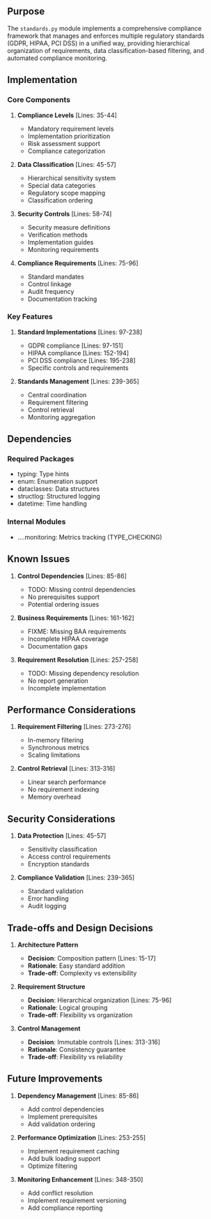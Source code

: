 ## Purpose

The `standards.py` module implements a comprehensive compliance framework that manages and enforces multiple regulatory standards (GDPR, HIPAA, PCI DSS) in a unified way, providing hierarchical organization of requirements, data classification-based filtering, and automated compliance monitoring.

## Implementation

### Core Components

1. **Compliance Levels** [Lines: 35-44]

   - Mandatory requirement levels
   - Implementation prioritization
   - Risk assessment support
   - Compliance categorization

2. **Data Classification** [Lines: 45-57]

   - Hierarchical sensitivity system
   - Special data categories
   - Regulatory scope mapping
   - Classification ordering

3. **Security Controls** [Lines: 58-74]

   - Security measure definitions
   - Verification methods
   - Implementation guides
   - Monitoring requirements

4. **Compliance Requirements** [Lines: 75-96]
   - Standard mandates
   - Control linkage
   - Audit frequency
   - Documentation tracking

### Key Features

1. **Standard Implementations** [Lines: 97-238]

   - GDPR compliance [Lines: 97-151]
   - HIPAA compliance [Lines: 152-194]
   - PCI DSS compliance [Lines: 195-238]
   - Specific controls and requirements

2. **Standards Management** [Lines: 239-365]
   - Central coordination
   - Requirement filtering
   - Control retrieval
   - Monitoring aggregation

## Dependencies

### Required Packages

- typing: Type hints
- enum: Enumeration support
- dataclasses: Data structures
- structlog: Structured logging
- datetime: Time handling

### Internal Modules

- ....monitoring: Metrics tracking (TYPE_CHECKING)

## Known Issues

1. **Control Dependencies** [Lines: 85-86]

   - TODO: Missing control dependencies
   - No prerequisites support
   - Potential ordering issues

2. **Business Requirements** [Lines: 161-162]

   - FIXME: Missing BAA requirements
   - Incomplete HIPAA coverage
   - Documentation gaps

3. **Requirement Resolution** [Lines: 257-258]
   - TODO: Missing dependency resolution
   - No report generation
   - Incomplete implementation

## Performance Considerations

1. **Requirement Filtering** [Lines: 273-276]

   - In-memory filtering
   - Synchronous metrics
   - Scaling limitations

2. **Control Retrieval** [Lines: 313-316]
   - Linear search performance
   - No requirement indexing
   - Memory overhead

## Security Considerations

1. **Data Protection** [Lines: 45-57]

   - Sensitivity classification
   - Access control requirements
   - Encryption standards

2. **Compliance Validation** [Lines: 239-365]
   - Standard validation
   - Error handling
   - Audit logging

## Trade-offs and Design Decisions

1. **Architecture Pattern**

   - **Decision**: Composition pattern [Lines: 15-17]
   - **Rationale**: Easy standard addition
   - **Trade-off**: Complexity vs extensibility

2. **Requirement Structure**

   - **Decision**: Hierarchical organization [Lines: 75-96]
   - **Rationale**: Logical grouping
   - **Trade-off**: Flexibility vs organization

3. **Control Management**
   - **Decision**: Immutable controls [Lines: 313-316]
   - **Rationale**: Consistency guarantee
   - **Trade-off**: Flexibility vs reliability

## Future Improvements

1. **Dependency Management** [Lines: 85-86]

   - Add control dependencies
   - Implement prerequisites
   - Add validation ordering

2. **Performance Optimization** [Lines: 253-255]

   - Implement requirement caching
   - Add bulk loading support
   - Optimize filtering

3. **Monitoring Enhancement** [Lines: 348-350]
   - Add conflict resolution
   - Implement requirement versioning
   - Add compliance reporting
